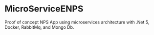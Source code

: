 # MicroServiceENPS
 Proof of concept NPS App using microservices architecture with .Net 5, Docker, RabbitMq, and Mongo Db.
